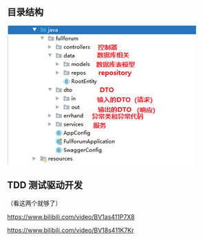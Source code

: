 ## 目录结构

![](目录结构.png)

## TDD 测试驱动开发

（看这两个就够了）

https://www.bilibili.com/video/BV1as411P7X8

https://www.bilibili.com/video/BV18s411K7Kr
